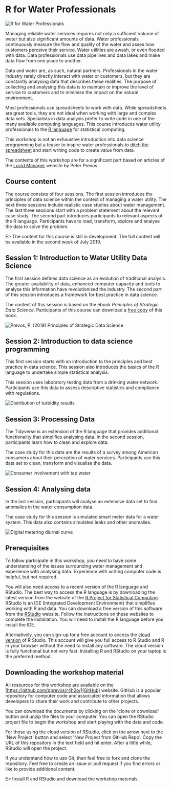 # R for Water Professionals

![R for Water Professionals](resources/r4h20-logo.png)

Managing reliable water services requires not only a sufficient volume of water but also significant amounts of data. Water professionals continuously measure the flow and quality of the water and asses how customers perceive their service. Water utilities are awash, or even flooded with data. Data professionals use data pipelines and data lakes and make data flow from one place to another.

Data and water are, as such, natural partners. Professionals in the water industry rarely directly interact with water or customers, but they are constantly analysing data that describes these realities. The purpose of collecting and analysing this data is to maintain or improve the level of service to customers and to minimise the impact on the natural environment.

Most professionals use spreadsheets to work with data. While spreadsheets are great tools, they are not ideal when working with large and complex data sets. Specialists in data analysis prefer to write code in one of the many available computing languages. This course introduces water utility professionals to the [R language](https://en.wikipedia.org/wiki/R_(programming_language)) for statistical computing.

This workshop is not an exhaustive introduction into data science programming but a teaser to inspire water professionals to [ditch the spreadsheet](https://lucidmanager.org/spreadsheets-for-data-science/) and start writing code to create value from data.
 
The contents of this workshop are for a significant part based on articles of the [Lucid Manager](https://lucidmanager.org/hydroinfromatics/) website by Peter Prevos.

## Course content
The course consists of four sessions. The first session introduces the principles of data science within the context of managing a water utility. The next three sessions include realistic case studies about water management. The last three sessions start with a problem statement about the relevant case study. The second part introduces participants to relevant aspects of the R language. Participants have to load, transform, explore and analyse the data to solve the problem.

E> The content for this course is still in development. The full content will be available in the second week of July 2019.

## Session 1: Introduction to Water Utility Data Science
The first session defines data science as an evolution of traditional analysis. The greater availability of data, enhanced computer capacity and tools to analyse this information have revolutionised the industry. The second part of this session introduces a framework for best practice in data science.

The content of this session is based on the ebook *Principles of Strategic Data Science*. Participants of this course can download a [free copy](http://leanpub.com/strategic_data_science/c/r4h2o) of this book.

![Prevos, P. (2019) Principles of Strategic Data Science](resources/StrategicDataScience.jpg)

## Session 2: Introduction to data science programming
This first session starts with an introduction to the principles and best practice in data science. This session also introduces the basics of the R language to undertake simple statistical analysis.

This session uses laboratory testing data from a drinking water network. Participants use this data to assess descriptive statistics and compliance with regulations.

![Distribution of turbidity results](resources/turbidity-distribution.png)

## Session 3: Processing Data
The Tidyverse is an extension of the R language that provides additional functionality that simplifies analysing data. In the second session, participants learn how to clean and explore data.

The case study for this data are the results of a survey among American consumers about their perception of water services. Participants use this data set to clean, transform and visualise the data.

![Consumer involvement with tap water](resources/consumer-involvement.png)

## Session 4: Analysing data
In the last session, participants will analyse an extensive data set to find anomalies in the water consumption data.

The case study for this session is simulated smart meter data for a water system. This data also contains simulated leaks and other anomalies.

![Digital metering diurnal curve](resources/digital_metering.png)

## Prerequisites
To follow participate in this workshop, you need to have some understanding of the issues surrounding water management and experience with analysing data. Experience with writing computer code is helpful, but not required. 

You will also need access to a recent version of the R language and RStudio. The best way to access the R language is by downloading the latest version from the website of the [R Project for Statistical Computing](https://www.r-project.org/). RStudio is an IDE (Integrated Development Environment) that simplifies working with R and data. You can download a free version of this software from the [RStudio](https://www.rstudio.com/) website. Follow the instructions on these websites to complete the installation. You will need to install the R language before you install the IDE.

Alternatively, you can sign-up for a free account to access the [cloud version](https://rstudio.cloud/) of R Studio. This account will give you full access to R Studio and R in your browser without the need to install any software. The cloud version is fully functional but not very fast. Installing R and RStudio on your laptop is the preferred method.

## Downloading the workshop material
All resources for this workshop are available on the [https://github.com/pprevos/r4h2o/](GitHub) website. GitHub is a popular repository for computer code and associated information that allows developers to share their work and contribute to other projects.

You can download the documents by clicking on the 'clone or download' button and unzip the files to your computer. You can open the RStudio project file to begin the workshop and start playing with the data and code.

For those using the cloud version of RStudio, click on the arrow next to the 'New Project' button and select 'New Project from GitHub Repo'. Copy the URL of this repository in the text field and hit enter. After a little while, RStudio will open the project.

If you understand how to use Git, then feel free to fork and clone the repository. Feel free to create an issue or pull request if you find errors or like to provide additional content.

E> Install R and RStudio and download the workshop materials.
